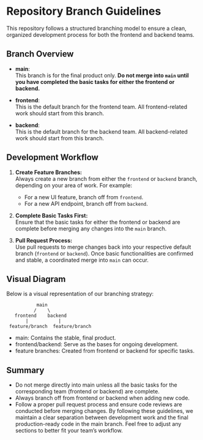 # Repository Branch Guidelines

This repository follows a structured branching model to ensure a clean, organized development process for both the frontend and backend teams.

## Branch Overview

- **main**:  
  This branch is for the final product only. **Do not merge into `main` until you have completed the basic tasks for either the frontend or backend.**

- **frontend**:  
  This is the default branch for the frontend team. All frontend-related work should start from this branch.

- **backend**:  
  This is the default branch for the backend team. All backend-related work should start from this branch.

## Development Workflow

1. **Create Feature Branches:**  
   Always create a new branch from either the `frontend` or `backend` branch, depending on your area of work. For example:
   - For a new UI feature, branch off from `frontend`.
   - For a new API endpoint, branch off from `backend`.

2. **Complete Basic Tasks First:**  
   Ensure that the basic tasks for either the frontend or backend are complete before merging any changes into the `main` branch.

3. **Pull Request Process:**  
   Use pull requests to merge changes back into your respective default branch (`frontend` or `backend`). Once basic functionalities are confirmed and stable, a coordinated merge into `main` can occur.

## Visual Diagram

Below is a visual representation of our branching strategy:

```plaintext
           main
          /    \
   frontend    backend
       |           |
 feature/branch  feature/branch
 ```

- main: Contains the stable, final product.
- frontend/backend: Serve as the bases for ongoing development.
- feature branches: Created from frontend or backend for specific tasks.

## Summary
- Do not merge directly into main unless all the basic tasks for the corresponding team (frontend or backend) are complete.
- Always branch off from frontend or backend when adding new code.
- Follow a proper pull request process and ensure code reviews are conducted before merging changes.
By following these guidelines, we maintain a clear separation between development work and the final production-ready code in the main branch.
Feel free to adjust any sections to better fit your team’s workflow.
